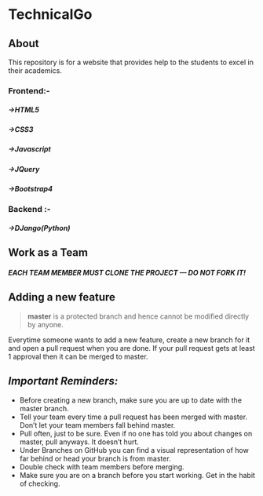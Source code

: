 # TechnicalGo


## About
This repository is for a website that provides help to the students to excel in their academics.

### Frontend:-
##### ->HTML5
##### ->CSS3
##### ->Javascript
##### ->JQuery
##### ->Bootstrap4

### Backend :-
##### ->DJango(Python)


## Work as a Team
##### _EACH TEAM MEMBER MUST CLONE THE PROJECT — DO NOT FORK IT!_


## Adding a new feature

> **master** is a protected branch and hence cannot be modified directly by anyone.

Everytime someone wants to add a new feature, create a new branch for it and open a pull request when you are done.
If your pull request gets at least 1 approval then it can be merged to master.


## _Important Reminders:_

* Before creating a new branch, make sure you are up to date with the master branch.
* Tell your team every time a pull request has been merged with master. Don’t let your team members fall behind master.
* Pull often, just to be sure. Even if no one has told you about changes on master, pull anyways. It doesn’t hurt.
* Under Branches on GitHub you can find a visual representation of how far behind or head your branch is from master.
* Double check with team members before merging.
* Make sure you are on a branch before you start working. Get in the habit of checking.
